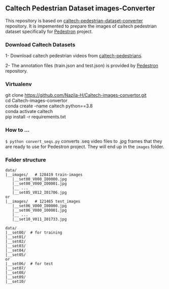 ## Caltech Pedestrian Dataset images-Converter

This repository is based on [caltech-pedestrian-dataset-converter](https://github.com/mitmul/caltech-pedestrian-dataset-converter) repository. It is impemented to prepare the images of caltech pedestrian dataset specifically for [Pedestron](https://github.com/hasanirtiza/Pedestron) project.

### Download Caltech Datasets 
1- Download caltech pedestrian videos from [caltech-pedestrians](https://drive.google.com/drive/folders/1cnQHqa8BkVx90-6-UojHnbMB0WhksSRc).

2- The annotation files (train.json and test.json) is provided by [Pedestron](https://github.com/hasanirtiza/Pedestron/tree/master/datasets/Caltech) repository.


### Virtualenv 
git clone https://github.com/Nazila-H/Caltech-images-convertor.git<br />
cd Caltech-images-convertor<br />
conda create -name caltech python==3.8<br />
conda activate caltech<br />
pip install -r requirements.txt<br />


### How to ... 

`$ python convert_seqs.py` converts .seq video files to .jpg frames that they are ready to use for Pedestron project. They will end up in the `images` folder.


### Folder structure 
```shell   
data/
|__images/   # 128419 train-images
   |__set00_V000_I00000.jpg 
   |__set00_V000_I00001.jpg
   |__ ...
   |__set05_V012_I01706.jpg
or   
|__images/   # 121465 test_images
   |__set06_V000_I00000.jpg
   |__set06_V000_I00001.jpg
   |__ ...
   |__set10_V011_I01733.jpg

data/   
|__set00/  # for training 
|__set01/
|__set02/
|__set03/
|__set04/
|__set05/ 
or 
|__set06/  # for test 
|__set07/
|__set08/
|__set09/
|__set10/

```

